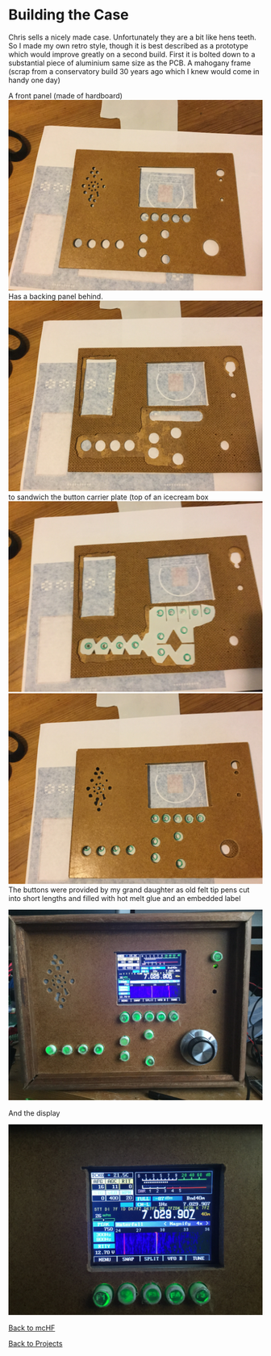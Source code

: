 # Building the Case

Chris sells a nicely made case. Unfortunately they are a bit like hens teeth.  So I made my own retro style, though it is best described as a prototype which would improve greatly on a second build.  First it is bolted down to a substantial piece of aluminium same size as the PCB.  A mahogany frame (scrap from a conservatory build 30 years ago which I knew would come in handy one day)

A front panel (made of hardboard)
![Front Panel](/images/IMG_1353.JPG)
Has a backing panel behind.
![Front inner Panel](/images/IMG_1354.JPG)
to sandwich the button carrier plate (top of an icecream box
![Button carrier](/images/IMG_1355.JPG)
![Front Panel](/images/IMG_1356.JPG)
The buttons were provided by my grand daughter as old felt tip pens cut into short lengths and filled with hot melt glue and an embedded label

![Finished](/images/IMG_1365.JPG)

And the display

![Display](/images/IMG_1367.JPG)

[Back to mcHF](mcHF.md)

[Back to Projects](projects.md)